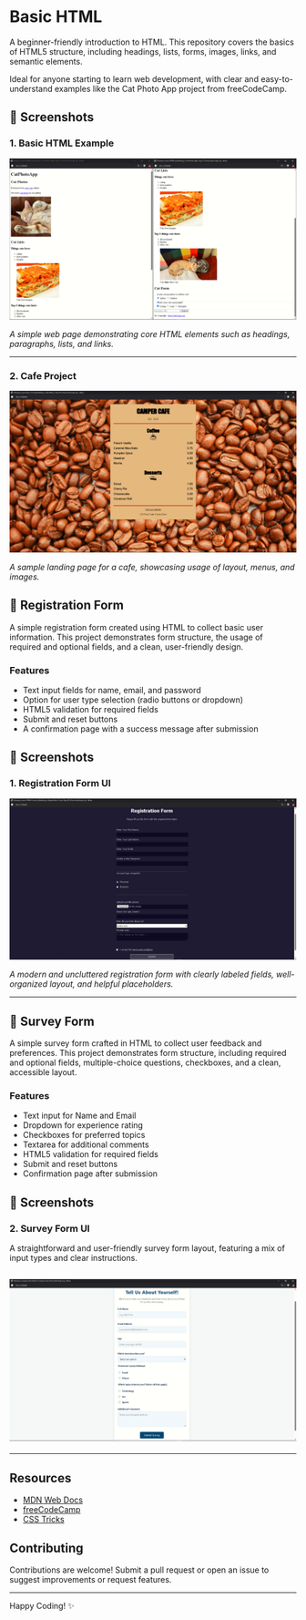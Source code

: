 # Basic HTML

A beginner-friendly introduction to HTML. This repository covers the basics of HTML5 structure, including headings, lists, forms, images, links, and semantic elements. 

Ideal for anyone starting to learn web development, with clear and easy-to-understand examples like the Cat Photo App project from freeCodeCamp.  

## 📸 Screenshots

### 1. Basic HTML Example

![Basic HTML Screenshot](BasicHTML(Screenshot).png)

*A simple web page demonstrating core HTML elements such as headings, paragraphs, lists, and links.*

---

### 2. Cafe Project

![Cafe Screenshot](camper-cafe/camper-cafe(screenshot).png)

*A sample landing page for a cafe, showcasing usage of layout, menus, and images.*
## 📝 Registration Form

A simple registration form created using HTML to collect basic user information. This project demonstrates form structure, the usage of required and optional fields, and a clean, user-friendly design.

### Features
- Text input fields for name, email, and password
- Option for user type selection (radio buttons or dropdown)
- HTML5 validation for required fields
- Submit and reset buttons
- A confirmation page with a success message after submission

## 📸 Screenshots

### 1. Registration Form UI

![Registration Form](Registration-form/registration-form(Screenshot).png)

*A modern and uncluttered registration form with clearly labeled fields, well-organized layout, and helpful placeholders.*

---
## 📝 Survey Form

A simple survey form crafted in HTML to collect user feedback and preferences. This project demonstrates form structure, including required and optional fields, multiple-choice questions, checkboxes, and a clean, accessible layout.

### Features

- Text input for Name and Email  
- Dropdown for experience rating  
- Checkboxes for preferred topics  
- Textarea for additional comments  
- HTML5 validation for required fields  
- Submit and reset buttons  
- Confirmation page after submission  

## 📸 Screenshots

### 2. Survey Form UI

A straightforward and user-friendly survey form layout, featuring a mix of input types and clear instructions.

![Survey Form Screenshot](Survey-form/Survey-form(Screenshot).png)
---
---
## Resources

- [MDN Web Docs](https://developer.mozilla.org/)
- [freeCodeCamp](https://www.freecodecamp.org/)
- [CSS Tricks](https://css-tricks.com/)

## Contributing

Contributions are welcome! Submit a pull request or open an issue to suggest improvements or request features.

---

Happy Coding! ✨
